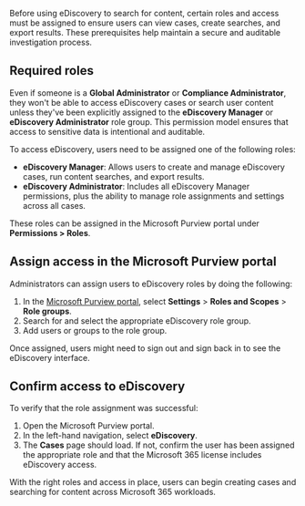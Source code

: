Before using eDiscovery to search for content, certain roles and access must be assigned to ensure users can view cases, create searches, and export results. These prerequisites help maintain a secure and auditable investigation process.

## Required roles

Even if someone is a **Global Administrator** or **Compliance Administrator**, they won't be able to access eDiscovery cases or search user content unless they've been explicitly assigned to the **eDiscovery Manager** or **eDiscovery Administrator** role group. This permission model ensures that access to sensitive data is intentional and auditable.

To access eDiscovery, users need to be assigned one of the following roles:

- **eDiscovery Manager**: Allows users to create and manage eDiscovery cases, run content searches, and export results.
- **eDiscovery Administrator**: Includes all eDiscovery Manager permissions, plus the ability to manage role assignments and settings across all cases.

These roles can be assigned in the Microsoft Purview portal under **Permissions > Roles**.

## Assign access in the Microsoft Purview portal

Administrators can assign users to eDiscovery roles by doing the following:

1. In the [Microsoft Purview portal](https://purview.microsoft.com/), select **Settings** > **Roles and Scopes** > **Role groups**.
1. Search for and select the appropriate eDiscovery role group.
1. Add users or groups to the role group.

Once assigned, users might need to sign out and sign back in to see the eDiscovery interface.

## Confirm access to eDiscovery

To verify that the role assignment was successful:

1. Open the Microsoft Purview portal.
1. In the left-hand navigation, select **eDiscovery**.
1. The **Cases** page should load. If not, confirm the user has been assigned the appropriate role and that the Microsoft 365 license includes eDiscovery access.

With the right roles and access in place, users can begin creating cases and searching for content across Microsoft 365 workloads.
